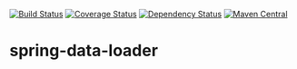 [![Build Status](https://travis-ci.org/matek2305/spring-data-loader.svg?branch=master)](https://travis-ci.org/matek2305/spring-data-loader)
[![Coverage Status](https://coveralls.io/repos/github/matek2305/spring-data-loader/badge.svg?branch=master)](https://coveralls.io/github/matek2305/spring-data-loader?branch=master)
[![Dependency Status](https://www.versioneye.com/user/projects/56b647c70a0ff5003b975aac/badge.svg?style=flat)](https://www.versioneye.com/user/projects/56b647c70a0ff5003b975aac)
[![Maven Central](https://maven-badges.herokuapp.com/maven-central/com.github.matek2305/spring-data-loader/badge.svg)](https://maven-badges.herokuapp.com/maven-central/com.github.matek2305/spring-data-loader)
# spring-data-loader
